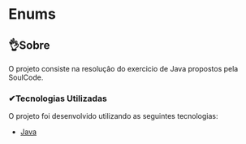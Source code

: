 # Enums
## 👌Sobre

O projeto consiste na resoluçâo do exercicio de Java propostos pela SoulCode.

### ✔Tecnologias Utilizadas

O projeto foi desenvolvido utilizando as seguintes tecnologias:

- [Java](https://www.alura.com.br/)
